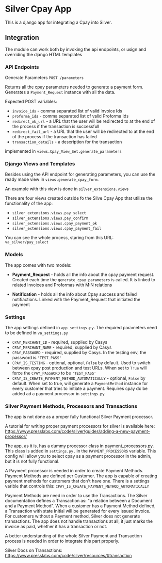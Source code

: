 # Silver Cpay App

This is a django app for integrating a Cpay into Silver. 

## Integration

The module can work both by invoking the api endpoints, or usign and overriding the django HTML templates

### API Endpoints

Generate Parameters `POST /parameters`

Returns all the cpay parameters needed to generate a payment form. Generates a `Payment_Request` instance with all the data.

Expected POST variables:
- `invoice_ids` - comma separated list of valid Invoice Ids
- `proforma_ids` - comma separated list of valid Proforma Ids
- `redirect_ok_url` - a URL that the user will be redirected to at the end of the process if the transaction is successfull
- `redirect_fail_url` - a URL that the user will be redirected to at the end of the process if the transaction has failed
- `transaction_details` - a description for the transaction

implemented in `views.Cpay_View_Set.generate_parameters`

### Django Views and Templates

Besides using the API endpoint for generating parameters, you can use the ready made view in `views.generate_cpay_form`.

An example with this view is done in `silver_extensions.views`

There are four views created outside fo the Silve Cpay App that utilize the functionality of the app:

- `silver_extensions.views.pay_select` 
- `silver_extensions.views.pay_confirm`
- `silver_extensions.views.cpay_payment_ok`
- `silver_extensions.views.cpay_payment_fail`

You can see the whole process, staring from this URL: `va_silver/pay_select`

### Models

The app comes with two models:

- **Payment_Request** - holds all the info about the cpay payment request. Created each time the `generate_cpay_parameters` is called. It is linked to related Invoices and Proformas with M:N relations

- **Notification** - holds all the info about Cpay success and failed notifiactions. Linked with the  Payment_Request that initiated the payment

### Settings

The app settings defined in `app_settings.py`. The required parameters need to be defined in `va_settings.py`
- `CPAY_MERCHANT_ID` - required, supplied by Casys
- `CPAY_MERCHANT_NAME` - required, supplied by Casys
- `CPAY_PASSWORD` - required, supplied by Casys. In the testing env, the password is `'TEST_PASS'`
- `CPAY_IS_TESTING` - optional, optional, `False` by default. Used to switch between cpay post production and test URLs. When set to `True` will force the `CPAY_PASSWORD` to be `'TEST_PASS'`
- `CPAY_IS_CREATE_PAYMENT_METHOD_AUTOMATICALLY` - optional, `False` by default. When set to true, will generate a `PaymentMethod` instance for every customer that tries to initiate a payment. Requires cpay do be added ad a payment processor in `settings.py`

### Silver Payment Methods, Processors and Transactions
The app is not done as a proper fully functional Silver Payment processor.

A tutorial for writing proper payment processors for silver is available here: https://www.presslabs.com/code/silver/guides/adding-a-new-payment-processor/

The app, as it is, has a dummy processor class in payment_processors.py. This class is added in `settings.py.` in the `PAYMENT_PROCESSORS` variable. This config will allow you to select cpay as a payment processor in the admin, but it is not fully functional.

A Payment processor is needed in order to create Payment Methods. Payment Methods are defined per Customer. The app is capable of creating payment methods for customers that don't have one. There is a settings varible that controls this: `CPAY_IS_CREATE_PAYMENT_METHOD_AUTOMATICALLY`

Payment Methods are need in order to use the Transactions. The Silver documentation defines a Transaction as: "a relation between a Document and a Payment Method". When a customer has a Payment Method defined, a Transaction with state Initial will be generated for every issued invoice. For customers without a Payment method, Silver does not generate transactions. The app does not handle transactions at all, it just marks the invoice as paid, whether it has a transaction or not.

A better understanding of the whole Silver Payment and Transaction process is needed in order to integrate this part properly.

Silver Docs on Transactions: https://www.presslabs.com/code/silver/resources/#transaction